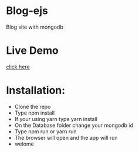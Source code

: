 # Blog-ejs
Blog site with mongodb

# Live Demo
[click here](https://aqueous-everglades-75518.herokuapp.com/)

# Installation:
<ul>
<li>Clone the repo</li>
<li>Type npm install</li>
<li>If your using yarn type yarn install</li>
<li>On the Database folder change your mongodb id</li>
<li>Type npm run or yarn run</li>
<li>The browser will open and the app will run</li>
  <li>welome</li>
</ul>

